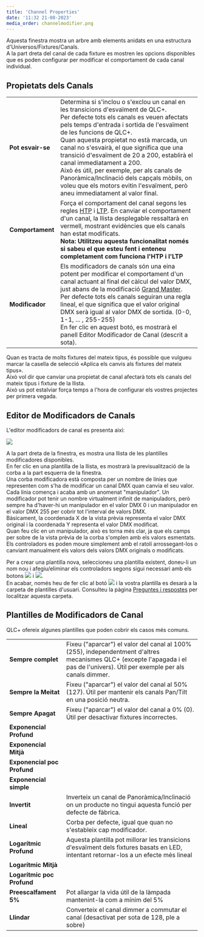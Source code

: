 ```yaml
---
title: 'Channel Properties'
date: '11:32 21-08-2023'
media_order: channelmodifier.png
---
```


Aquesta finestra mostra un arbre amb elements anidats en una estructura d'Universos/Fixtures/Canals.  
A la part dreta del canal de cada fixture es mostren les opcions disponibles que es poden configurar per modificar el comportament de cada canal individual.

Propietats dels Canals
-------------------

|     |     |
| --- | --- |
| **Pot esvair-se** | Determina si s'inclou o s'exclou un canal en les transicions d'esvaïment de QLC+.  <br>Per defecte tots els canals es veuen afectats pels temps d'entrada i sortida de l'esvaïment de les funcions de QLC+.  <br>Quan aquesta propietat no està marcada, un canal no s'esvairà, el que significa que una transició d'esvaïment de 20 a 200, establirà el canal immediatament a 200.  <br>Això és útil, per exemple, per als canals de Panoràmica/Inclinació dels capçals mòbils, on voleu que els motors evitin l'esvaïment, però aneu immediatament al valor final. |
| **Comportament** | Força el comportament del canal segons les regles [HTP](/basics/glossary-and-concepts#htp) i [LTP](/basics/glossary-and-concepts#ltp). En canviar el comportament d'un canal, la llista desplegable ressaltarà en vermell, mostrant evidències que els canals han estat modificats.  <br>**Nota: Utilitzeu aquesta funcionalitat només si sabeu el que esteu fent i enteneu completament com funciona l'HTP i l'LTP** |
| **Modificador** | Els modificadors de canals són una eina potent per modificar el comportament d'un canal actuant al final del càlcul del valor DMX, just abans de la modificació [Grand Master](/basics/glossary-and-concepts#grand-master).  <br>Per defecte tots els canals seguiran una regla lineal, el que significa que el valor original DMX serà igual al valor DMX de sortida. (0-0, 1-1, ... , 255-255) <br>En fer clic en aquest botó, es mostrarà el panell Editor Modificador de Canal (descrit a sota). |


Quan es tracta de molts fixtures del mateix tipus, és possible que vulgueu marcar la casella de selecció «Aplica els canvis als fixtures del mateix tipus».  
Això vol dir que canviar una propietat de canal afectarà tots els canals del mateix tipus i fixture de la llista.  
Això us pot estalviar força temps a l'hora de configurar els vostres projectes per primera vegada.

Editor de Modificadors de Canals
-----------------------

L'editor modificadors de canal es presenta així:

![](channelmodifier.png)

A la part dreta de la finestra, es mostra una llista de les plantilles modificadores disponibles.  
En fer clic en una plantilla de la llista, es mostrarà la previsualització de la corba a la part esquerra de la finestra.  
Una corba modificadora està composta per un nombre de línies que representen com s'ha de modificar un canal DMX quan canvia el seu valor.  
Cada línia comença i acaba amb un anomenat "manipulador". Un modificador pot tenir un nombre virtualment infinit de manipuladors, però sempre ha d'haver-hi un manipulador en el valor DMX 0 i un manipulador en el valor DMX 255 per cobrir tot l'interval de valors DMX.  
Bàsicament, la coordenada X de la vista prèvia representa el valor DMX original i la coordenada Y representa el valor DMX modificat.  
Quan feu clic en un manipulador, això es torna més clar, ja que els camps per sobre de la vista prèvia de la corba s'omplen amb els valors esmentats.  
Els controladors es poden moure simplement amb el ratolí arrossegant-los o canviant manualment els valors dels valors DMX originals o modificats.

Per a crear una plantilla nova, seleccioneu una plantilla existent, doneu-li un nom nou i afegiu/eliminar els controladors segons sigui necessari amb els botons ![](/basics/edit_add.png) i ![](/basics/edit_remove.png).  
En acabar, només heu de fer clic al botó ![](/basics/filesave.png) i la vostra plantilla es desarà a la carpeta de plantilles d'usuari. Consulteu la pàgina [Preguntes i respostes](/basics/questions-and-answers) per localitzar aquesta carpeta.

Plantilles de Modificadors de Canal
--------------------------

QLC+ ofereix algunes plantilles que poden cobrir els casos més comuns.

|     |     |
| --- | --- |
| **Sempre complet** | Fixeu ("aparcar") el valor del canal al 100% (255), independentment d'altres mecanismes QLC+ (excepte l'apagada i el pas de l'univers). Útil per exemple per als canals dimmer. |
| **Sempre la Meitat** | Fixeu ("aparcar") el valor del canal al 50% (127). Útil per mantenir els canals Pan/Tilt en una posició neutra. |
| **Sempre Apagat** | Fixeu ("aparcar") el valor del canal a 0% (0). Útil per desactivar fixtures incorrectes. |
| **Exponencial Profund** |     |
| **Exponencial Mitjà** |     |
| **Exponencial poc Profund** |     |
| **Exponencial simple** |     |
| **Invertit** | Inverteix un canal de Panoràmica/Inclinació on un producte no tingui aquesta funció per defecte de fàbrica. |
| **Lineal** | Corba per defecte, igual que quan no s'estableix cap modificador. |
| **Logarítmic Profund** | Aquesta plantilla pot millorar les transicions d'esvaïment dels fixtures basats en LED, intentant retornar-los a un efecte més lineal |
| **Logarítmic Mitjà** |
| **Logarítmic poc Profund** |
| **Preescalfament 5%** | Pot allargar la vida útil de la làmpada mantenint-la com a mínim del 5% |
| **Llindar** | Converteix el canal dimmer a commutar el canal (desactivat per sota de 128, ple a sobre) |